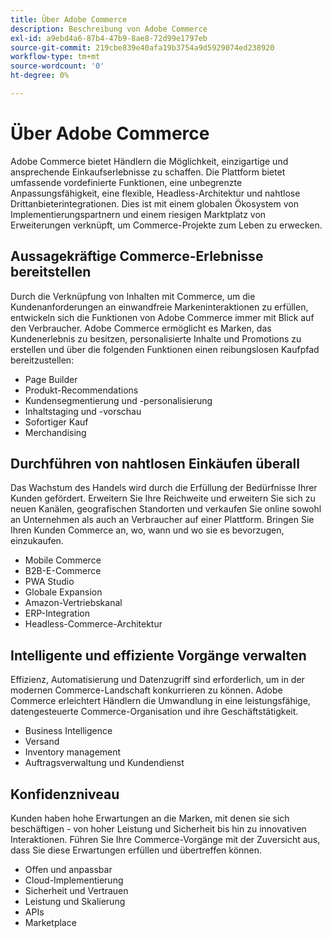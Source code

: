 ```yaml
---
title: Über Adobe Commerce
description: Beschreibung von Adobe Commerce
exl-id: a9ebd4a6-87b4-47b9-8ae8-72d99e1797eb
source-git-commit: 219cbe839e40afa19b3754a9d5929074ed238920
workflow-type: tm+mt
source-wordcount: '0'
ht-degree: 0%

---
```


# Über Adobe Commerce

Adobe Commerce bietet Händlern die Möglichkeit, einzigartige und ansprechende Einkaufserlebnisse zu schaffen. Die Plattform bietet umfassende vordefinierte Funktionen, eine unbegrenzte Anpassungsfähigkeit, eine flexible, Headless-Architektur und nahtlose Drittanbieterintegrationen. Dies ist mit einem globalen Ökosystem von Implementierungspartnern und einem riesigen Marktplatz von Erweiterungen verknüpft, um Commerce-Projekte zum Leben zu erwecken.

## Aussagekräftige Commerce-Erlebnisse bereitstellen

Durch die Verknüpfung von Inhalten mit Commerce, um die Kundenanforderungen an einwandfreie Markeninteraktionen zu erfüllen, entwickeln sich die Funktionen von Adobe Commerce immer mit Blick auf den Verbraucher. Adobe Commerce ermöglicht es Marken, das Kundenerlebnis zu besitzen, personalisierte Inhalte und Promotions zu erstellen und über die folgenden Funktionen einen reibungslosen Kaufpfad bereitzustellen:

- Page Builder
- Produkt-Recommendations
- Kundensegmentierung und -personalisierung
- Inhaltstaging und -vorschau
- Sofortiger Kauf
- Merchandising

## Durchführen von nahtlosen Einkäufen überall

Das Wachstum des Handels wird durch die Erfüllung der Bedürfnisse Ihrer Kunden gefördert. Erweitern Sie Ihre Reichweite und erweitern Sie sich zu neuen Kanälen, geografischen Standorten und verkaufen Sie online sowohl an Unternehmen als auch an Verbraucher auf einer Plattform. Bringen Sie Ihren Kunden Commerce an, wo, wann und wo sie es bevorzugen, einzukaufen.

- Mobile Commerce
- B2B-E-Commerce
- PWA Studio
- Globale Expansion
- Amazon-Vertriebskanal
- ERP-Integration
- Headless-Commerce-Architektur

## Intelligente und effiziente Vorgänge verwalten

Effizienz, Automatisierung und Datenzugriff sind erforderlich, um in der modernen Commerce-Landschaft konkurrieren zu können. Adobe Commerce erleichtert Händlern die Umwandlung in eine leistungsfähige, datengesteuerte Commerce-Organisation und ihre Geschäftstätigkeit.

- Business Intelligence
- Versand
- Inventory management
- Auftragsverwaltung und Kundendienst

## Konfidenzniveau

Kunden haben hohe Erwartungen an die Marken, mit denen sie sich beschäftigen - von hoher Leistung und Sicherheit bis hin zu innovativen Interaktionen. Führen Sie Ihre Commerce-Vorgänge mit der Zuversicht aus, dass Sie diese Erwartungen erfüllen und übertreffen können.

- Offen und anpassbar
- Cloud-Implementierung
- Sicherheit und Vertrauen
- Leistung und Skalierung
- APIs
- Marketplace
